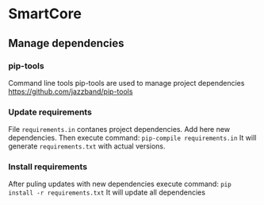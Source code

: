 # SmartCore

## Manage dependencies

### pip-tools
Command line tools pip-tools are used to manage project dependencies
https://github.com/jazzband/pip-tools

### Update requirements
File `requirements.in` contanes project dependencies. Add here new dependencies.
Then execute command:
`pip-compile requirements.in`
It will generate `requirements.txt` with actual versions.

### Install requirements
After puling updates with new dependencies execute command:
`pip install -r requirements.txt`
It will update all dependencies
